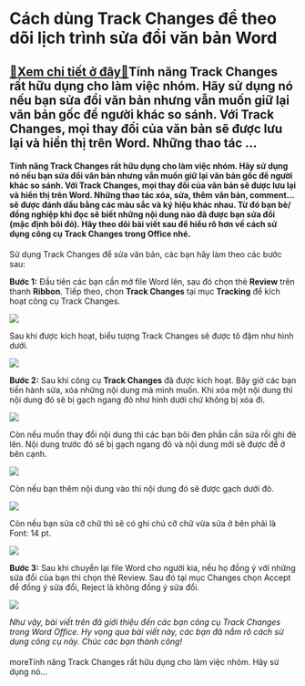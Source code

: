 Cách dùng Track Changes để theo dõi lịch trình sửa đổi văn bản Word
===================================================================

[:gift:Xem chi tiết ở đây:gift:](https://hddtvn.com/cach-dung-track-changes-de-theo-doi-lich-trinh-sua-doi-van-ban-word/)Tính năng Track Changes rất hữu dụng cho làm việc nhóm. Hãy sử dụng nó nếu bạn sửa đổi văn bản nhưng vẫn muốn giữ lại văn bản gốc để người khác so sánh. Với Track Changes, mọi thay đổi của văn bản sẽ được lưu lại và hiển thị trên Word. Những thao tác …
------------------------------------------------------------------------------------------------------------------------------------------------------------------------------------------------------------------------------------------------------------

#### Tính năng Track Changes rất hữu dụng cho làm việc nhóm. Hãy sử dụng nó nếu bạn sửa đổi văn bản nhưng vẫn muốn giữ lại văn bản gốc để người khác so sánh. Với Track Changes, mọi thay đổi của văn bản sẽ được lưu lại và hiển thị trên Word. Những thao tác xóa, sửa, thêm văn bản, comment… sẽ được đánh dấu bằng các màu sắc và ký hiệu khác nhau. Từ đó bạn bè/đồng nghiệp khi đọc sẽ biết những nội dung nào đã được bạn sửa đổi (mặc định bôi đỏ). Hãy theo dõi bài viết sau để hiểu rõ hơn về cách sử dụng công cụ Track Changes trong Office nhé.


Sử dụng Track Changes để sửa văn bản, các bạn hãy làm theo các bước sau:


**Bước 1:** Đầu tiên các bạn cần mở file Word lên, sau đó chọn thẻ **Review** trên thanh **Ribbon**. Tiếp theo, chọn **Track Changes** tại mục **Tracking** để kích hoạt công cụ Track Changes.


![](https://hddtvn.com/wp-content/uploads/2021/01/SNQimae.png)


Sau khi được kích hoạt, biểu tượng Track Changes sẽ được tô đậm như hình dưới.


![](https://hddtvn.com/wp-content/uploads/2021/01/GE605o9.png)


**Bước 2:** Sau khi công cụ **Track Changes** đã được kích hoạt. Bây giờ các bạn tiến hành sửa, xóa những nội dung mà mình muốn. Khi xóa một nội dung thì nội dung đó sẽ bị gạch ngang đỏ như hình dưới chứ không bị xóa đi.


![](https://hddtvn.com/wp-content/uploads/2021/01/ByRD0PP.png)


Còn nếu muốn thay đổi nội dung thì các bạn bôi đen phần cần sửa rồi ghi đè lên. Nội dung trước đó sẽ bị gạch ngang đỏ và nội dung mới sẽ được để ở bên cạnh.


![](https://hddtvn.com/wp-content/uploads/2021/01/vCCgjiB.png)


Còn nếu bạn thêm nội dung vào thì nội dung đó sẽ được gạch dưới đỏ.


![](https://hddtvn.com/wp-content/uploads/2021/01/L0JRaQj.png)


Còn nếu bạn sửa cỡ chữ thì sẽ có ghi chú cỡ chữ vừa sửa ở bên phải là Font: 14 pt.


![](https://hddtvn.com/wp-content/uploads/2021/01/ekc7B47.png)


**Bước 3:** Sau khi chuyển lại file Word cho người kia, nếu họ đồng ý với những sửa đổi của bạn thì chọn thẻ Review. Sau đó tại mục Changes chọn Accept để đồng ý sửa đổi, Reject là không đồng ý sửa đổi.


![](https://hddtvn.com/wp-content/uploads/2021/01/arXLoD8.png)


*Như vậy, bài viết trên đã giới thiệu đến các bạn công cụ Track Changes trong Word Office. Hy vọng qua bài viết này, các bạn đã nắm rõ cách sử dụng công cụ này. Chúc các bạn thành công!*


#### 


moreTính năng Track Changes rất hữu dụng cho làm việc nhóm. Hãy sử dụng nó…

